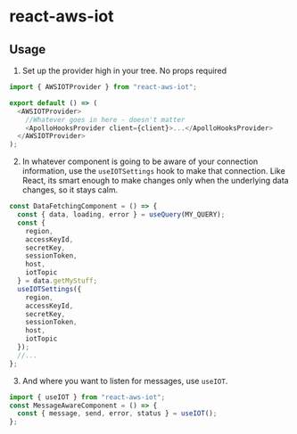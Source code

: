 # react-aws-iot

## Usage

1. Set up the provider high in your tree. No props required

```js
import { AWSIOTProvider } from "react-aws-iot";

export default () => (
  <AWSIOTProvider>
    //Whatever goes in here - doesn't matter
    <ApolloHooksProvider client={client}>...</ApolloHooksProvider>
  </AWSIOTProvider>
);
```

2. In whatever component is going to be aware of your connection information, use the `useIOTSettings` hook to make that connection. Like React, its smart enough to make changes only when the underlying data changes, so it stays calm.

```js
const DataFetchingComponent = () => {
  const { data, loading, error } = useQuery(MY_QUERY);
  const {
    region,
    accessKeyId,
    secretKey,
    sessionToken,
    host,
    iotTopic
  } = data.getMyStuff;
  useIOTSettings({
    region,
    accessKeyId,
    secretKey,
    sessionToken,
    host,
    iotTopic
  });
  //...
};
```

3. And where you want to listen for messages, use `useIOT`.

```js
import { useIOT } from "react-aws-iot";
const MessageAwareComponent = () => {
  const { message, send, error, status } = useIOT();
};
```

